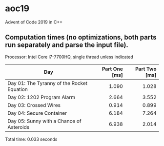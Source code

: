 # aoc19
Advent of Code 2019 in C++
## Computation times (no optimizations, both parts run separately and parse the input file).
Processor: Intel Core i7-7700HQ, single thread unless indicated

Day | Part One [ms] | Part Two [ms]
--- | ---: | ---:
Day 01: The Tyranny of the Rocket Equation | 1.090 | 1.028
Day 02: 1202 Program Alarm | 2.664 | 3.552
Day 03: Crossed Wires | 0.914 | 0.899
Day 04: Secure Container | 6.184 | 7.264
Day 05: Sunny with a Chance of Asteroids | 6.938 | 2.014

Total time: 0.033 seconds

